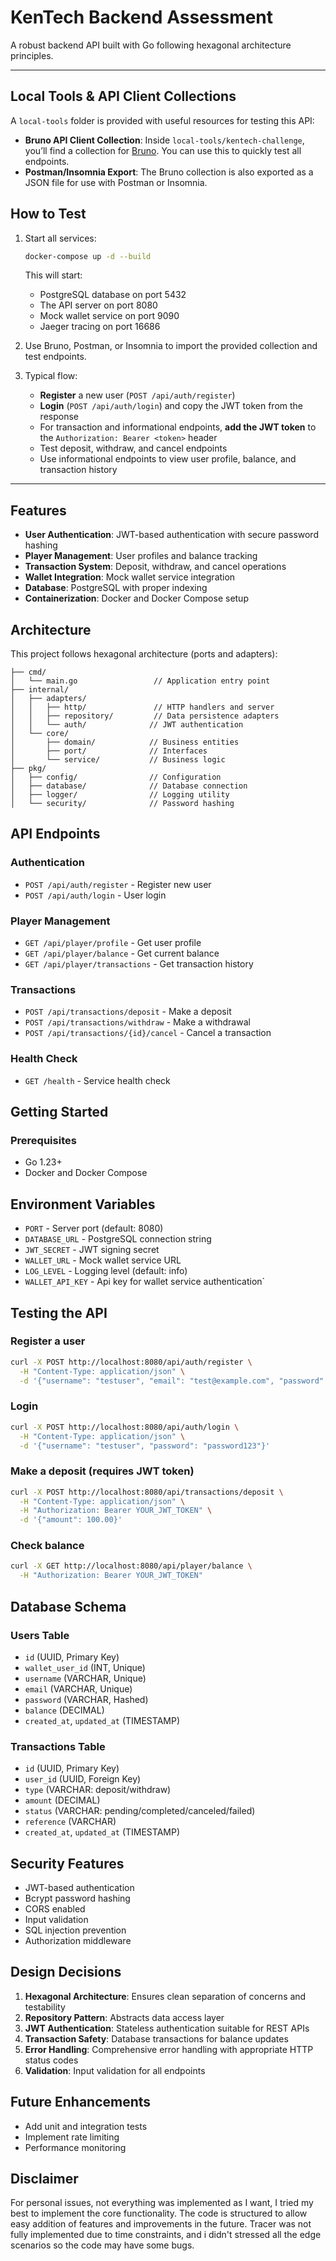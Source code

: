 # KenTech Backend Assessment

A robust backend API built with Go following hexagonal architecture principles.

---

## Local Tools & API Client Collections

A `local-tools` folder is provided with useful resources for testing this API:
- **Bruno API Client Collection**: Inside `local-tools/kentech-challenge`, you’ll find a collection for [Bruno](https://www.usebruno.com/). You can use this to quickly test all endpoints.
- **Postman/Insomnia Export**: The Bruno collection is also exported as a JSON file for use with Postman or Insomnia.

## How to Test


1. Start all services:
   ```bash
   docker-compose up -d --build
   ```
   This will start:
   - PostgreSQL database on port 5432
   - The API server on port 8080
   - Mock wallet service on port 9090
   - Jaeger tracing on port 16686

2. Use Bruno, Postman, or Insomnia to import the provided collection and test endpoints.

3. Typical flow:
   - **Register** a new user (`POST /api/auth/register`)
   - **Login** (`POST /api/auth/login`) and copy the JWT token from the response
   - For transaction and informational endpoints, **add the JWT token** to the `Authorization: Bearer <token>` header
   - Test deposit, withdraw, and cancel endpoints
   - Use informational endpoints to view user profile, balance, and transaction history

---

## Features

- **User Authentication**: JWT-based authentication with secure password hashing
- **Player Management**: User profiles and balance tracking
- **Transaction System**: Deposit, withdraw, and cancel operations
- **Wallet Integration**: Mock wallet service integration
- **Database**: PostgreSQL with proper indexing
- **Containerization**: Docker and Docker Compose setup

## Architecture

This project follows hexagonal architecture (ports and adapters):

```
├── cmd/
│   └── main.go                 // Application entry point
├── internal/
│   ├── adapters/
│   │   ├── http/               // HTTP handlers and server
│   │   ├── repository/         // Data persistence adapters
│   │   └── auth/              // JWT authentication
│   └── core/
│       ├── domain/            // Business entities
│       ├── port/              // Interfaces
│       └── service/           // Business logic
├── pkg/
│   ├── config/                // Configuration
│   ├── database/              // Database connection
│   ├── logger/                // Logging utility
│   └── security/              // Password hashing
```

## API Endpoints

### Authentication
- `POST /api/auth/register` - Register new user
- `POST /api/auth/login` - User login

### Player Management
- `GET /api/player/profile` - Get user profile
- `GET /api/player/balance` - Get current balance
- `GET /api/player/transactions` - Get transaction history

### Transactions
- `POST /api/transactions/deposit` - Make a deposit
- `POST /api/transactions/withdraw` - Make a withdrawal
- `POST /api/transactions/{id}/cancel` - Cancel a transaction

### Health Check
- `GET /health` - Service health check

## Getting Started

### Prerequisites
- Go 1.23+
- Docker and Docker Compose

## Environment Variables

- `PORT` - Server port (default: 8080)
- `DATABASE_URL` - PostgreSQL connection string
- `JWT_SECRET` - JWT signing secret
- `WALLET_URL` - Mock wallet service URL
- `LOG_LEVEL` - Logging level (default: info)
- `WALLET_API_KEY` - Api key for wallet service authentication`

## Testing the API

### Register a user
```bash
curl -X POST http://localhost:8080/api/auth/register \
  -H "Content-Type: application/json" \
  -d '{"username": "testuser", "email": "test@example.com", "password": "password123"}'
```

### Login
```bash
curl -X POST http://localhost:8080/api/auth/login \
  -H "Content-Type: application/json" \
  -d '{"username": "testuser", "password": "password123"}'
```

### Make a deposit (requires JWT token)
```bash
curl -X POST http://localhost:8080/api/transactions/deposit \
  -H "Content-Type: application/json" \
  -H "Authorization: Bearer YOUR_JWT_TOKEN" \
  -d '{"amount": 100.00}'
```

### Check balance
```bash
curl -X GET http://localhost:8080/api/player/balance \
  -H "Authorization: Bearer YOUR_JWT_TOKEN"
```

## Database Schema

### Users Table
- `id` (UUID, Primary Key)
- `wallet_user_id` (INT, Unique)
- `username` (VARCHAR, Unique)
- `email` (VARCHAR, Unique)
- `password` (VARCHAR, Hashed)
- `balance` (DECIMAL)
- `created_at`, `updated_at` (TIMESTAMP)

### Transactions Table
- `id` (UUID, Primary Key)
- `user_id` (UUID, Foreign Key)
- `type` (VARCHAR: deposit/withdraw)
- `amount` (DECIMAL)
- `status` (VARCHAR: pending/completed/canceled/failed)
- `reference` (VARCHAR)
- `created_at`, `updated_at` (TIMESTAMP)

## Security Features

- JWT-based authentication
- Bcrypt password hashing
- CORS enabled
- Input validation
- SQL injection prevention
- Authorization middleware

## Design Decisions

1. **Hexagonal Architecture**: Ensures clean separation of concerns and testability
2. **Repository Pattern**: Abstracts data access layer
3. **JWT Authentication**: Stateless authentication suitable for REST APIs
4. **Transaction Safety**: Database transactions for balance updates
5. **Error Handling**: Comprehensive error handling with appropriate HTTP status codes
6. **Validation**: Input validation for all endpoints

## Future Enhancements

- Add unit and integration tests
- Implement rate limiting
- Performance monitoring

## Disclaimer
For personal issues, not everything was implemented as I want, I tried my best to implement the core functionality. The code is structured to allow easy addition of features and improvements in the future. Tracer was not fully implemented due to time constraints, and i didn't stressed all the edge scenarios so the code may have some bugs.